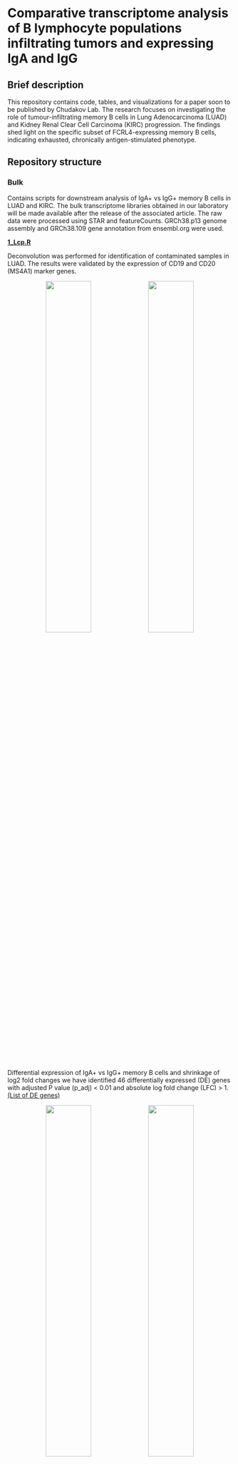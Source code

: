 # Comparative transcriptome analysis of B lymphocyte populations infiltrating tumors and expressing IgA and IgG

## Brief description
This repository contains code, tables, and visualizations for a paper soon to be published by Chudakov Lab. The research focuses on investigating the role of tumour-infiltrating memory B cells in Lung Adenocarcinoma (LUAD) and Kidney Renal Clear Cell Carcinoma (KIRC) progression. The findings shed light on the specific subset of FCRL4-expressing memory B cells, indicating exhausted, chronically antigen-stimulated phenotype.

## Repository structure

### Bulk 

Contains scripts for downstream analysis of IgA+ vs IgG+ memory B cells in LUAD and KIRC. The bulk transcriptome libraries obtained in our laboratory will be made available after the release of the associated article. 
The raw data were processed using STAR and featureCounts. GRCh38.p13 genome assembly and GRCh38.109 gene annotation from ensembl.org were used.

[**1_Lcp.R**](/Bulk/R_scripts/1_Lcp.R) 

Deconvolution was performed for identification of contaminated samples in LUAD. The results were validated by the expression of CD19 and CD20 (MS4A1) marker genes.
<p align="center">
    <img src="https://github.com/EvgeniyShchoka/Transcriptomics-of-IgA-IgG-TIL-B/blob/master/Bulk/Graphs_png/Lcp_heatmap_xCell.png"  width=45% height=45%/>
    <img src="https://github.com/EvgeniyShchoka/Transcriptomics-of-IgA-IgG-TIL-B/blob/master/Bulk/Graphs_png/Lcp_scatterplot_CD19_vs_CD20.png"  width=45% height=45%"/>
    
Differential expression of IgA+ vs IgG+ memory B cells and shrinkage of log2 fold changes we have identified 46 differentially expressed (DE) genes with adjusted P value (p_adj) < 0.01 and absolute log fold change (LFC) > 1. [(List of DE genes)](/Bulk/Tables/Lcp_DE_genes.tsv)

<p align="center">
    <img src="https://github.com/EvgeniyShchoka/Transcriptomics-of-IgA-IgG-TIL-B/blob/master/Bulk/Graphs_png/Lcp_heatmap_DE_genes.png"  width=45% height=45%/>
    <img src="https://github.com/EvgeniyShchoka/Transcriptomics-of-IgA-IgG-TIL-B/blob/master/Bulk/Graphs_png/Lcp_volcano_plot_DE_genes.png"  width=45% height=45%"/>

To detect statistically significant group of genes Gene Set Enrichment Analysis supplemented with Gene ontology (GO) gene sets, some paths in the graph have been removed. [(List of DE pathways)](/Bulk/Tables/Lcp_gsea_combined_results.tsv)

<p align="center">
    <img src="https://github.com/EvgeniyShchoka/Transcriptomics-of-IgA-IgG-TIL-B/blob/master/Bulk/Graphs_png/Lcp_GSEA_summary.png" width=60% height=60%>

[**2_Rcp.R**](/Bulk/R_scripts/2_Rcp.R) 

Deconvolution and valisation for identification of contaminated samples was performaed also for KIRC.

<p align="center">
    <img src="https://github.com/EvgeniyShchoka/Transcriptomics-of-IgA-IgG-TIL-B/blob/master/Bulk/Graphs_png/Rcp_heatmap_xCell.png"  width=45% height=45%/>
    <img src="https://github.com/EvgeniyShchoka/Transcriptomics-of-IgA-IgG-TIL-B/blob/master/Bulk/Graphs_png/Rcp_scatterplot_CD19_vs_CD20.png"  width=45% height=45%"/>

Differential expression of IgA+ vs IgG+ memory B cells and shrinkage of log2 fold changes we have identified 6 DE genes with p_adj < 0.05 and absolute LFC > 1. [(List of DE genes)](/Bulk/Tables/Rcp_DE_genes.tsv)

<p align="center">
    <img src="https://github.com/EvgeniyShchoka/Transcriptomics-of-IgA-IgG-TIL-B/blob/master/Bulk/Graphs_png/Rcp_heatmap_DE_genes.png"  width=45% height=45%/>
    <img src="https://github.com/EvgeniyShchoka/Transcriptomics-of-IgA-IgG-TIL-B/blob/master/Bulk/Graphs_png/Rcp_volcano_plot_DE_genes.png"  width=45% height=45%/>


Gene Set Enrichment Analysis supplemented with Gene ontology (GO) gene sets was also used. [(List of DE pathways)](/Bulk/Tables/Rcp_gsea_combined_results.tsv)

<p align="center">
    <img src="https://github.com/EvgeniyShchoka/Transcriptomics-of-IgA-IgG-TIL-B/blob/master/Bulk/Graphs_png/Rcp_GSEA_summary.png" width=70% height=70%>

### Single-cell

Contains scripts for clusterization and description of tumour-infiltrating memory B cells in LUAD. The single-cell transcriptome data was obtained from Leader et al. [article](https://github.com/effiken/Leader_et_al).
Data were aligned by the authors of the article using Cell Ranger.

[**1_Labels.R**](/Single-cell/R_scripts/1_Labels.R) 

Addition of metadata and exclusion of TCR samples

[**2_DoubletFinder.R**](/Single-cell/R_scripts/2_DoubletFinder.R)

Detection of doublets using [DoubletFinder](https://github.com/chris-mcginnis-ucsf/DoubletFinder) package.

[**3_QC.R**](/Single-cell/R_scripts/3_QC.R)

Addition of QC metrics (such as % of motochondrial, ribosomal, and hemoglobin genes, % of the largest genes etc.)

[**4_QC_graphs.R**](/Single-cell/R_scripts/4_QC_graphs.R)

Visualization of QC metrics and filtering of inappropriate cells.

<p align="center">
<img src="https://github.com/EvgeniyShchoka/Transcriptomics-of-IgA-IgG-TIL-B/blob/master/Single-cell/Graphs_png/4_QC_vln_nFeature_RNA.png" width=70% height=70%>

<p align="center">
<img src="https://github.com/EvgeniyShchoka/Transcriptomics-of-IgA-IgG-TIL-B/blob/master/Single-cell/Graphs_png/4_QC_dotplot_mito_ribo_feature.png" width=70% height=70%>

[**5_clusterization_of_all_cells.R**](/Single-cell/R_scripts/5_clusterization_of_all_cells.R)

Clusterization of all cells. To exclude bias during clustering at all stages, MALAT1, XIST, immunoglobulin, mitochondrial genes and genes involved in cell cycle were excluded from the list of variable genes, and this step was performed during all further stages. The first clusterization was produced using 2000 variable features, 40 dimensions and the resolution of 2,5.

[**6_visualization_of_all_cells.R**](/Single-cell/R_scripts/6_visualization_of_all_cells.R)

Visualization of all cells, identification of doublets, and ground identification and selection of B cells.

<p align="center">
    <img src="https://github.com/EvgeniyShchoka/Transcriptomics-of-IgA-IgG-TIL-B/blob/master/Single-cell/Graphs_png/6_DimPlot_clusters.png"  width=45% height=45%/>
    <img src="https://github.com/EvgeniyShchoka/Transcriptomics-of-IgA-IgG-TIL-B/blob/master/Single-cell/Graphs_png/6_DimPlot_doublet_finder.png"  width=45% height=45%/>
    <br>
    <img src="https://github.com/EvgeniyShchoka/Transcriptomics-of-IgA-IgG-TIL-B/blob/master/Single-cell/Graphs_png/6_FeaturePlot_MS4A1.png"  width=45% height=45%/>
    <img src="https://github.com/EvgeniyShchoka/Transcriptomics-of-IgA-IgG-TIL-B/blob/master/Single-cell/Graphs_png/6_FeaturePlot_CD3E.png"  width=45% height=45%/>

[**7_clusterization_of_B_cells.R**](/Single-cell/R_scripts/7_clusterization_of_B_cells.R)

Clusterization of all B cells was produced using 1000 variable features, 20 dimensions and the resolution of 1.

<p align="center">
    <img src="https://github.com/EvgeniyShchoka/Transcriptomics-of-IgA-IgG-TIL-B/blob/master/Single-cell/Graphs_png/7_Dim_plot.png"  width=45% height=45%/>
    <img src="https://github.com/EvgeniyShchoka/Transcriptomics-of-IgA-IgG-TIL-B/blob/master/Single-cell/Graphs_png/7_Dim_plot_patients.png"  width=45% height=45%/>

[**8_batch_correction_of_B_cells_and_clusterization.R**](/Single-cell/R_scripts/8_batch_correction_of_B_cells_and_clusterization.R)

For batch correction the [canonical correlation analysis](https://www.nature.com/articles/nbt.4096) (CCA) with previous filtering of patients by cell number was used. After batch correcton clustering was carried out using 1000 variable features, 20 dimensions and the resolution of 0,6. During this stage only memory B cells were selected for further analysis. [(A list of DE genes grouped by clusters)](/Single-cell/Tables/8_all_DE_genes.tsv)

<p align="center">
    <img src="https://github.com/EvgeniyShchoka/Transcriptomics-of-IgA-IgG-TIL-B/blob/master/Single-cell/Graphs_png/8_Barplot_patients_without_integration.png"  width=45% height=45%/>
    <img src="https://github.com/EvgeniyShchoka/Transcriptomics-of-IgA-IgG-TIL-B/blob/master/Single-cell/Graphs_png/8_Barplot_patients_integrated.png"  width=45% height=45%/>
    <br>
    <img src="https://github.com/EvgeniyShchoka/Transcriptomics-of-IgA-IgG-TIL-B/blob/master/Single-cell/Graphs_png/8_DimPlot_seurat_clusters_integrated.png"  width=45% height=45%/>
    <img src="https://github.com/EvgeniyShchoka/Transcriptomics-of-IgA-IgG-TIL-B/blob/master/Single-cell/Graphs_png/8_DimPlot_patient_integrated.png"  width=45% height=45%/>
    <br>
    <img src="https://github.com/EvgeniyShchoka/Transcriptomics-of-IgA-IgG-TIL-B/blob/master/Single-cell/Graphs_png/8_VlnPlot_CD3E_integrated_small.png"  width=30% height=30%/>
    <img src="https://github.com/EvgeniyShchoka/Transcriptomics-of-IgA-IgG-TIL-B/blob/master/Single-cell/Graphs_png/8_VlnPlot_TCL1A_integrated_small.png"  width=30% height=30%/>
    <img src="https://github.com/EvgeniyShchoka/Transcriptomics-of-IgA-IgG-TIL-B/blob/master/Single-cell/Graphs_png/8_VlnPlot_CD38_integrated_small.png"  width=30% height=30%/>

[**9_batch_correction_of_memory_B_cells_and_clusterization.R**](/Single-cell/R_scripts/9_batch_correction_of_memory_B_cells_and_clusterization.R)

Clusterization of memory B cells was produced using 1000 variable features, 15 dimensions and the resolution of 1,2. [(A list of DE genes grouped by clusters)](/Single-cell/Tables/9_all_DE_genes.tsv)

<p align="center">
    <img src="https://github.com/EvgeniyShchoka/Transcriptomics-of-IgA-IgG-TIL-B/blob/master/Single-cell/Graphs_png/9_DimPlot_clusters.png"  width=70% height=70%/>
    <br>
    <img src="https://github.com/EvgeniyShchoka/Transcriptomics-of-IgA-IgG-TIL-B/blob/master/Single-cell/Graphs_png/9_VlnPlot_FCRL4_small.png"  width=30% height=30%/>
    <img src="https://github.com/EvgeniyShchoka/Transcriptomics-of-IgA-IgG-TIL-B/blob/master/Single-cell/Graphs_png/9_VlnPlot_PDCD1_small.png"  width=30% height=30%/>
    <img src="https://github.com/EvgeniyShchoka/Transcriptomics-of-IgA-IgG-TIL-B/blob/master/Single-cell/Graphs_png/9_VlnPlot_TNFSF11_small.png"  width=30% height=30%/>
    
[**10_GSEA_of_FCRL4_positive_memory_B_cells.R**](/Single-cell/R_scripts/10_GSEA_of_FCRL4_positive_memory_B_cells.R)

Gene Set Enrichment Analysis was used for cluster of interest compared with others. [(A list of DE pathways)](/Single-cell/Tables/10_GSEA_results_of_13th_cluster.tsv)

<p align="center">
    <img src="https://github.com/EvgeniyShchoka/Transcriptomics-of-IgA-IgG-TIL-B/blob/master/Single-cell/Graphs_png/10_FCRL4_plus_GSEA_summary.png"  width=70% height=70%/>

### TCGA

Contains script for Kaplan-Meier curves representing the influence of absolute and normalized value of FCRL4 gene to the progression of LUAD. 
<p align="center">
    <img src="https://github.com/EvgeniyShchoka/Transcriptomics-of-IgA-IgG-TIL-B/blob/master/TCGA/Graphs_png/surv_plot_normalized_small.png" width=50% height=50%>


